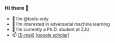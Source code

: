 ### Hi there 👋
- 👋 I’m @tools-only
- 👀 I’m interested in adversarial machine learning
- 🌱 I’m currently a Ph.D. student at ZJU
- 📫 [[E-mail]](isq.zhou@gmail.com)  [[google scholar]](https://scholar.google.com.hk/citations?user=7dqAbXcAAAAJ&hl=zh-CN)

<!--
**tools-only/tools-only** is a ✨ _special_ ✨ repository because its `README.md` (this file) appears on your GitHub profile.

Here are some ideas to get you started:


-->
